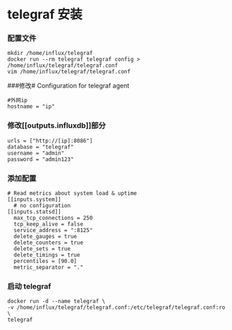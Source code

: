 # telegraf 安装

### 配置文件
```
mkdir /home/influx/telegraf
docker run --rm telegraf telegraf config > /home/influx/telegraf/telegraf.conf
vim /home/influx/telegraf/telegraf.conf
```
###修改# Configuration for telegraf agent
```
#外网ip
hostname = "ip" 
```
### 修改[[outputs.influxdb]]部分
```
urls = ["http://[ip]:8086"]
database = "telegraf"
username = "admin"
password = "admin123"
```
### 添加配置
```
# Read metrics about system load & uptime
[[inputs.system]]
  # no configuration
[[inputs.statsd]]
  max_tcp_connections = 250
  tcp_keep_alive = false
  service_address = ":8125"
  delete_gauges = true
  delete_counters = true
  delete_sets = true
  delete_timings = true
  percentiles = [90.0]
  metric_separator = "."

```
### 启动 telegraf
```
docker run -d --name telegraf \
-v /home/influx/telegraf/telegraf.conf:/etc/telegraf/telegraf.conf:ro \
telegraf
```